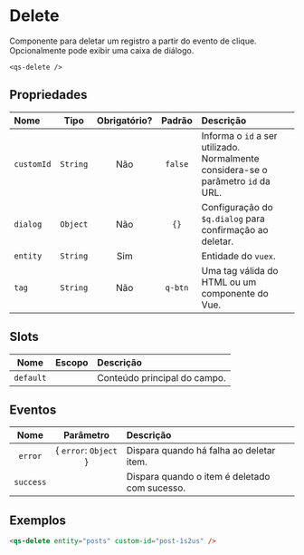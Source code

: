 # Delete

Componente para deletar um registro a partir do evento de clique. Opcionalmente pode exibir uma caixa de diálogo.

```
<qs-delete />
```

## Propriedades

| Nome | Tipo | Obrigatório? | Padrão | Descrição |
|:-|:-:|:-:|:-:|:-|
| `customId` | `String` | Não | `false` | Informa o `id` a ser utilizado. Normalmente considera-se o parâmetro `id` da URL. |
| `dialog` | `Object` | Não | `{}` | Configuração do `$q.dialog` para confirmação ao deletar. |
| `entity` | `String` | Sim | | Entidade do `vuex`. |
| `tag` | `String` | Não | `q-btn` | Uma tag válida do HTML ou um componente do Vue. |

## Slots

| Nome | Escopo | Descrição |
|:-:|:-:|:-|
| `default` | | Conteúdo principal do campo. |

## Eventos

| Nome | Parâmetro | Descrição |
|:-:|:-:|:-|
| `error` | { `error`: `Object` } | Dispara quando há falha ao deletar item. |
| `success` | | Dispara quando o item é deletado com sucesso. |

## Exemplos

```html
<qs-delete entity="posts" custom-id="post-1s2us" />
```